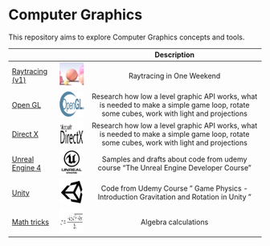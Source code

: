 # Computer Graphics



This repository aims to explore Computer Graphics concepts and tools.

| 		          |                                                                         | Description                                      | 
| ----------------|:-----------------------------------------------------------------------:|:------------------------------------------------:|
| [Raytracing (v1)](https://github.com/NelsonBilber/cg.raytracing.v1)                       | <img src="./imgs/ray.png" height="50px" />            | Raytracing in One Weekend            |
| [Open GL](https://github.com/NelsonBilber/ComputerGraphics/blob/master/docs/open_gl.md)   | <img src="./imgs/opengl.png" height="50px" />         | Research how low a level graphic API works, what is needed to make a simple game loop, rotate some cubes, work with light and projections              |
| [Direct X](https://github.com/NelsonBilber/ComputerGraphics/blob/master/docs/direct_x.md) | <img src="./imgs/directx.png" height="50px" />        | Research how low a level graphic API works, what is needed to make a simple game loop, rotate some cubes, work with light and projections              |
| [Unreal Engine 4](https://github.com/NelsonBilber/ComputerGraphics/blob/master/docs/unreal_engine.md) | <img src="./imgs/unrealengine4.png" height="50px" />  | Samples and drafts about code from udemy course “The Unreal Engine Developer Course”            | 
| [Unity](https://github.com/NelsonBilber/udemy.gamephysics)                                | <img src="./imgs/unity.png" height="50px" />          |Code from Udemy Course ” Game Physics - Introduction Gravitation and Rotation in Unity ”             |
| [Math tricks](https://github.com/NelsonBilber/ComputerGraphics/blob/master/docs/math.md)  | <img src="./imgs/algebra.png" height="50px" />        | Algebra calculations            |

